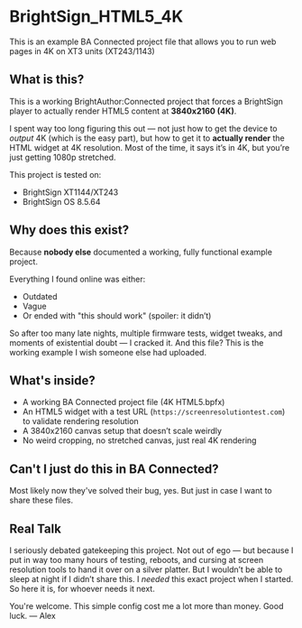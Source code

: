 # BrightSign_HTML5_4K
This is an example BA Connected project file that allows you to run web pages in 4K on XT3 units (XT243/1143)

## What is this?
This is a working BrightAuthor:Connected project that forces a BrightSign player to actually render HTML5 content at **3840x2160 (4K)**.

I spent way too long figuring this out — not just how to get the device to *output* 4K (which is the easy part), but how to get it to **actually render** the HTML widget at 4K resolution. Most of the time, it says it’s in 4K, but you’re just getting 1080p stretched.

This project is tested on:
- BrightSign XT1144/XT243
- BrightSign OS 8.5.64

## Why does this exist?
Because **nobody else** documented a working, fully functional example project.

Everything I found online was either:
- Outdated
- Vague
- Or ended with "this should work" (spoiler: it didn’t)

So after too many late nights, multiple firmware tests, widget tweaks, and moments of existential doubt — I cracked it. And this file? This is the working example I wish someone else had uploaded.

## What's inside?

- A working BA Connected project file (4K HTML5.bpfx)
- An HTML5 widget with a test URL (`https://screenresolutiontest.com`) to validate rendering resolution
- A 3840x2160 canvas setup that doesn’t scale weirdly
- No weird cropping, no stretched canvas, just real 4K rendering

## Can't I just do this in BA Connected?
Most likely now they've solved their bug, yes. But just in case I want to share these files. 

## Real Talk

I seriously debated gatekeeping this project.
Not out of ego — but because I put in way too many hours of testing, reboots, and cursing at screen resolution tools to hand it over on a silver platter.
But I wouldn’t be able to sleep at night if I didn’t share this. I *needed* this exact project when I started. So here it is, for whoever needs it next.

You're welcome. This simple config cost me a lot more than money. Good luck.
— Alex
